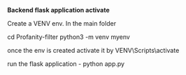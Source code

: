 <B> Backend flask application activate</B>


Create a VENV env.
In the main folder 


cd Profanity-filter
python3 -m venv myenv

once the env is created activate it by 
VENV\Scripts\activate


run the flask application - python app.py



